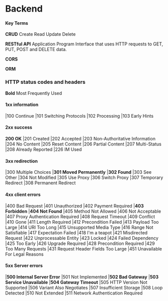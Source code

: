 # Backend

#### Key Terms

**CRUD** Create Read Update Delete

**RESTful API** Application Program Interface that uses HTTP requests to GET, PUT, POST and DELETE data.

**CORS**

**ORM**

### HTTP status codes and headers

**Bold** Most Frequently Used

#### 1xx information

|100 Continue
|101 Switching Protocols
|102 Processing
|103 Early Hints

#### 2xx success

**200 OK**
|201 Created
|202 Accepted
|203 Non-Authoritative Information
|204 No Content
|205 Reset Content
|206 Partial Content
|207 Multi-Status
|208 Already Reported
|226 IM Used

#### 3xx redirection

|300 Multiple Choices
|**301 Moved Permanently**
|**302 Found**
|303 See Other
|304 Not Modified
|305 Use Proxy
|306 Switch Proxy
|307 Temporary Redirect
|308 Permanent Redirect

#### 4xx client errors

|400 Bad Request
|401 Unauthorized
|402 Payment Required
|**403 Forbidden**
|**404 Not Found**
|405 Method Not Allowed
|406 Not Acceptable
|407 Proxy Authentication Required
|408 Request Timeout
|409 Conflict
|410 Gone
|411 Length Required
|412 Precondition Failed
|413 Payload Too Large
|414 URI Too Long
|415 Unsupported Media Type
|416 Range Not Satisfiable
|417 Expectation Failed
|418 I'm a teapot
|421 Misdirected Request
|422 Unprocessable Entity
|423 Locked
|424 Failed Dependency
|425 Too Early
|426 Upgrade Required
|428 Precondition Required
|429 Too Many Requests
|431 Request Header Fields Too Large
|451 Unavailable For Legal Reasons

#### 5xx Server errors

|**500 Internal Server Error**
|501 Not Implemented
|**502 Bad Gateway**
|**503 Service Unavailable**
|**504 Gateway Timeout**
|505 HTTP Version Not Supported
|506 Variant Also Negotiates
|507 Insufficient Storage
|508 Loop Detected
|510 Not Extended
|511 Network Authentication Required
